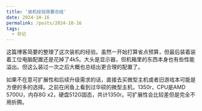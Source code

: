 ```yaml
---
title: '装机经验简要总结'
date: 2024-10-16
permalink: /posts/2024-10-16
tags:
  - 杂记
---
```

这篇博客简要的整理了这次装机的经验。虽然一开始打算省点预算，但最后装着装着工位电脑配置还是花掉了4k5。大头是显示器，但机箱里的东西本身也有些性能溢出。但这么装过一次之后大概也总结出更合理的配置了。

如果不在意可扩展性和后续升级需求的话，直接去买微型主机或者旧游戏本可能是方便的多的选择。之前在闲鱼上看到过华硕的微型主机，1350r，CPU是AMD 5700U，内存8G x2，硬盘512G固态，共计1350r。可扩展性会比较差但是完全不用折腾。
